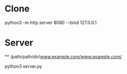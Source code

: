# Clone


python3 -m http.server 8080 --bind 127.0.0.1
# Server

** /path/path/dir/www.example.com/www.example.com/


python3 server.py
